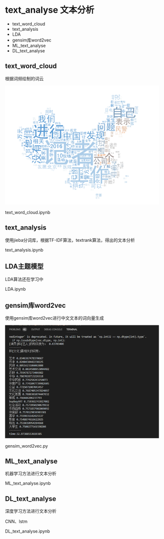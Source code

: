 # text_analyse 文本分析

* text_word_cloud
* text_analysis
* LDA
* gensim库word2vec
* ML_text_analyse
* DL_text_analyse

## text_word_cloud

根据词频绘制的词云

![image](https://github.com/naughtybabyfirst/text_analyse/blob/master/image/1548320747(1).jpg)

text_word_cloud.ipynb

## text_analysis

使用jieba分词库，根据TF-IDF算法，textrank算法，得出的文本分析

text_analysis.ipynb

## LDA主题模型

LDA算法还在学习中

LDA.ipynb

## gensim库word2vec

使用gensim库word2vec进行中文文本的词向量生成

![image](https://github.com/naughtybabyfirst/text_analyse/blob/master/image/word2vec%E7%BB%93%E6%9E%9C.png)

gensim_word2vec.py

## ML_text_analyse

机器学习方法进行文本分析

ML_text_analyse.ipynb

## DL_text_analyse

深度学习方法进行文本分析

CNN、lstm

DL_text_analyse.ipynb

